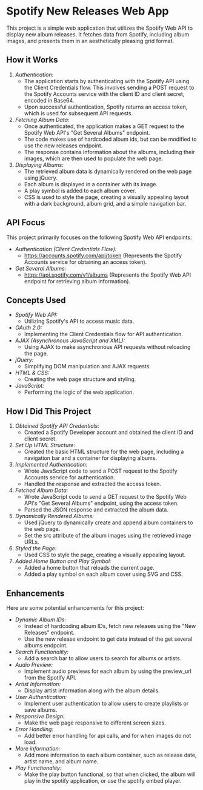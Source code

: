# Spotify New Releases Web App

This project is a simple web application that utilizes the Spotify Web API to display new album releases. It fetches data from Spotify, including album images, and presents them in an aesthetically pleasing grid format.

## How it Works

1.  *Authentication:*
    * The application starts by authenticating with the Spotify API using the Client Credentials flow. This involves sending a POST request to the Spotify Accounts service with the client ID and client secret, encoded in Base64.
    * Upon successful authentication, Spotify returns an access token, which is used for subsequent API requests.
2.  *Fetching Album Data:*
    * Once authenticated, the application makes a GET request to the Spotify Web API's "Get Several Albums" endpoint.
    * The code makes use of hardcoded album ids, but can be modified to use the new releases endpoint.
    * The response contains information about the albums, including their images, which are then used to populate the web page.
3.  *Displaying Albums:*
    * The retrieved album data is dynamically rendered on the web page using jQuery.
    * Each album is displayed in a container with its image.
    * A play symbol is added to each album cover.
    * CSS is used to style the page, creating a visually appealing layout with a dark background, album grid, and a simple navigation bar.

## API Focus

This project primarily focuses on the following Spotify Web API endpoints:

* *Authentication (Client Credentials Flow):*
    * https://accounts.spotify.com/api/token (Represents the Spotify Accounts service for obtaining an access token).
* *Get Several Albums:*
    * https://api.spotify.com/v1/albums (Represents the Spotify Web API endpoint for retrieving album information).

## Concepts Used

* *Spotify Web API:*
    * Utilizing Spotify's API to access music data.
* *OAuth 2.0:*
    * Implementing the Client Credentials flow for API authentication.
* *AJAX (Asynchronous JavaScript and XML):*
    * Using AJAX to make asynchronous API requests without reloading the page.
* *jQuery:*
    * Simplifying DOM manipulation and AJAX requests.
* *HTML & CSS:*
    * Creating the web page structure and styling.
* *JavaScript:*
    * Performing the logic of the web application.

## How I Did This Project

1.  *Obtained Spotify API Credentials:*
    * Created a Spotify Developer account and obtained the client ID and client secret.
2.  *Set Up HTML Structure:*
    * Created the basic HTML structure for the web page, including a navigation bar and a container for displaying albums.
3.  *Implemented Authentication:*
    * Wrote JavaScript code to send a POST request to the Spotify Accounts service for authentication.
    * Handled the response and extracted the access token.
4.  *Fetched Album Data:*
    * Wrote JavaScript code to send a GET request to the Spotify Web API's "Get Several Albums" endpoint, using the access token.
    * Parsed the JSON response and extracted the album data.
5.  *Dynamically Rendered Albums:*
    * Used jQuery to dynamically create and append album containers to the web page.
    * Set the src attribute of the album images using the retrieved image URLs.
6.  *Styled the Page:*
    * Used CSS to style the page, creating a visually appealing layout.
7.  *Added Home Button and Play Symbol:*
    * Added a home button that reloads the current page.
    * Added a play symbol on each album cover using SVG and CSS.

## Enhancements

Here are some potential enhancements for this project:

* *Dynamic Album IDs:*
    * Instead of hardcoding album IDs, fetch new releases using the "New Releases" endpoint.
    * Use the new release endpoint to get data instead of the get several albums endpoint.
* *Search Functionality:*
    * Add a search bar to allow users to search for albums or artists.
* *Audio Preview:*
    * Implement audio previews for each album by using the preview_url from the Spotify API.
* *Artist Information:*
    * Display artist information along with the album details.
* *User Authentication:*
    * Implement user authentication to allow users to create playlists or save albums.
* *Responsive Design:*
    * Make the web page responsive to different screen sizes.
* *Error Handling:*
    * Add better error handling for api calls, and for when images do not load.
* *More information:*
    * Add more information to each album container, such as release date, artist name, and album name.
* *Play Functionality:*
    * Make the play button functional, so that when clicked, the album will play in the spotify application, or use the spotify embed player.
